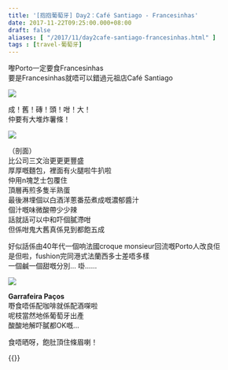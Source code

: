 ```yaml
---
title: '[抱抱葡萄牙] Day2：Café Santiago - Francesinhas'
date: 2017-11-22T09:25:00.000+08:00
draft: false
aliases: [ "/2017/11/day2cafe-santiago-francesinhas.html" ]
tags : [travel-葡萄牙]
---
```


嚟Porto一定要食Francesinhas  
要是Francesinhas就唔可以錯過元祖店Café Santiago  

![](/images/portugal2f.jpg)

成！舊！磚！頭！咁！大！  
仲要有大堆炸薯條！  

![](/images/portugal2f1.jpg)

（剖面）  
比公司三文治更更更豐盛  
厚厚嘅麵包，裡面有火腿啦牛扒啦  
仲用n塊芝士包覆住  
頂層再煎多隻半熟蛋  
最後淋埋個以白酒洋蔥番茄煮成嘅濃郁醬汁  
個汁嘅味微酸帶少少辣  
話就話可以中和吓個膩滯咁  
但係咁鬼大舊真係見到都飽五成  
  
好似話係由40年代一個响法國croque monsieur回流嘅Porto人改良佢  
是但啦，fushion完同港式法蘭西多士差唔多樣  
一個鹹一個甜嘅分別... 啩......  

![](/images/portugal2f2.jpg)

**Garrafeira Paços**  
嘢食唔係配咖啡就係配酒㗎啦  
呢枝當然地係葡萄牙出產  
酸酸地解吓膩都OK嘅...  
  
  
食唔晒呀，飽肚頂住條眉喇！  
  

{{<portugal>}}  
